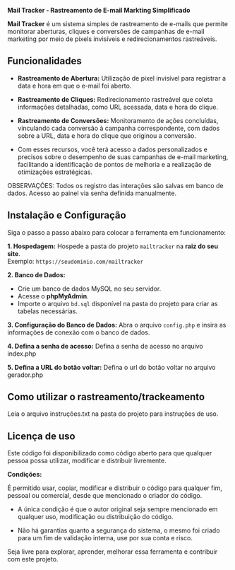 **Mail Tracker - Rastreamento de E-mail Markting Simplificado**

**Mail Tracker** é um sistema simples de rastreamento de e-mails que permite monitorar aberturas, cliques e conversões de campanhas de e-mail marketing por meio de pixels invisíveis e redirecionamentos rastreáveis.

## Funcionalidades

- **Rastreamento de Abertura:** Utilização de pixel invisível para registrar a data e hora em que o e-mail foi aberto.
- **Rastreamento de Cliques:** Redirecionamento rastreável que coleta informações detalhadas, como URL acessada, data e hora do clique.
- **Rastreamento de Conversões:** Monitoramento de ações concluídas, vinculando cada conversão à campanha correspondente, com dados sobre a URL, data e hora do clique que originou a conversão.

- Com esses recursos, você terá acesso a dados personalizados e precisos sobre o desempenho de suas campanhas de e-mail marketing, facilitando a identificação de pontos de melhoria e a realização de otimizações estratégicas.

OBSERVAÇÕES:
Todos os registro das interações são salvas em banco de dados.
Acesso ao painel via senha definida manualmente.

## Instalação e Configuração

Siga o passo a passo abaixo para colocar a ferramenta em funcionamento:

**1. Hospedagem:**
Hospede a pasta do projeto `mailtracker` na **raiz do seu site**.  
Exemplo: `https://seudominio.com/mailtracker`

**2. Banco de Dados:**
- Crie um banco de dados MySQL no seu servidor.
- Acesse o **phpMyAdmin**.
- Importe o arquivo `bd.sql` disponível na pasta do projeto para criar as tabelas necessárias.

**3. Configuração do Banco de Dados:**
Abra o arquivo `config.php` e insira as informações de conexão com o banco de dados.

**4. Defina a senha de acesso:**
Defina a senha de acesso no arquivo index.php

**5. Defina a URL do botão voltar:**
Defina o url do botão voltar no arquivo gerador.php

## Como utilizar o rastreamento/trackeamento
Leia o arquivo instruções.txt na pasta do projeto para instruções de uso.

## Licença de uso
Este código foi disponibilizado como código aberto para que qualquer pessoa possa utilizar, modificar e distribuir livremente.

**Condições:**

É permitido usar, copiar, modificar e distribuir o código para qualquer fim, pessoal ou comercial, desde que mencionado o criador do código.

- A única condição é que o autor original seja sempre mencionado em qualquer uso, modificação ou distribuição do código.

- Não há garantias quanto a segurança do sistema, o mesmo foi criado para um fim de validação interna, use por sua conta e risco.

Seja livre para explorar, aprender, melhorar essa ferramenta e contribuir com este projeto.
